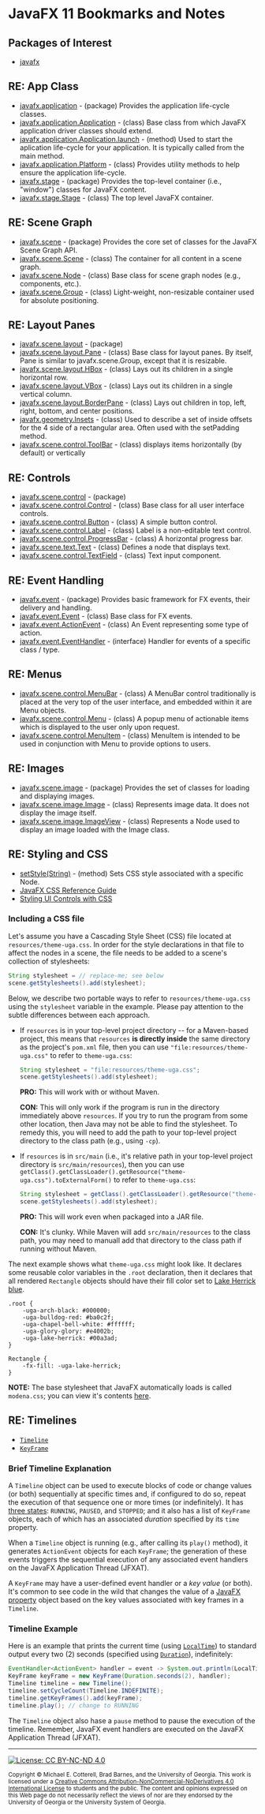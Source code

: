 # JavaFX 11 Bookmarks and Notes

## Packages of Interest

   * [javafx](https://openjfx.io/javadoc/11/)
   
## RE: App Class

   * [javafx.application](https://openjfx.io/javadoc/11/javafx.graphics/javafx/application/package-summary.html) - (package) Provides the application life-cycle classes.
   * [javafx.application.Application](https://openjfx.io/javadoc/11/javafx.graphics/javafx/application/Application.html) - (class) Base class from which JavaFX 
     application driver classes should extend.
   * [javafx.application.Application.launch](https://openjfx.io/javadoc/11/javafx.graphics/javafx/application/Application.html#launch(java.lang.Class,java.lang.String...)) - 
     (method) Used to start the aplication life-cycle for your application. It is typically called from the main method.
   * [javafx.application.Platform](https://openjfx.io/javadoc/11/javafx.graphics/javafx/application/Platform.html) - (class) Provides utility 
     methods to help ensure the application life-cycle.
   * [javafx.stage](https://openjfx.io/javadoc/11/javafx.graphics/javafx/stage/package-summary.html) - (package) Provides the top-level container 
     (i.e., "window") classes for JavaFX content.
   * [javafx.stage.Stage](https://openjfx.io/javadoc/11/javafx.graphics/javafx/stage/Stage.html) - (class) The top level JavaFX container. 
   
## RE: Scene Graph
   
   * [javafx.scene](https://openjfx.io/javadoc/11/javafx.graphics/javafx/scene/package-summary.html) - (package) Provides 
     the core set of classes for the JavaFX Scene Graph API.
   * [javafx.scene.Scene](https://openjfx.io/javadoc/11/javafx.graphics/javafx/scene/Scene.html) - (class) The container for all content in a scene graph.
   * [javafx.scene.Node](https://openjfx.io/javadoc/11/javafx.graphics/javafx/scene/Node.html) - (class) Base class for scene graph nodes (e.g., components, etc.).
   * [javafx.scene.Group](https://openjfx.io/javadoc/11/javafx.graphics/javafx/scene/Group.html) - (class) Light-weight, non-resizable container used for absolute positioning.
   
## RE: Layout Panes

   * [javafx.scene.layout](https://openjfx.io/javadoc/11/javafx.graphics/javafx/scene/layout/package-summary.html) - (package)
   * [javafx.scene.layout.Pane](https://openjfx.io/javadoc/11/javafx.graphics/javafx/scene/layout/Pane.html) - (class) Base class for layout panes. 
     By itself, Pane is similar to javafx.scene.Group, except that it is resizable.
   * [javafx.scene.layout.HBox](https://openjfx.io/javadoc/11/javafx.graphics/javafx/scene/layout/HBox.html) - (class) Lays out its children in a single horizontal row.
   * [javafx.scene.layout.VBox](https://openjfx.io/javadoc/11/javafx.graphics/javafx/scene/layout/VBox.html) - (class) Lays out its children in a single vertical column.
   * [javafx.scene.layout.BorderPane](https://openjfx.io/javadoc/11/javafx.graphics/javafx/scene/layout/BorderPane.html) - (class) Lays out children in top, left, 
     right, bottom, and center positions.
   * [javafx.geometry.Insets](https://openjfx.io/javadoc/11/javafx.graphics/javafx/geometry/Insets.html) - (class) Used to describe a set of inside offsets 
     for the 4 side of a rectangular area. Often used with the setPadding method.
   * [javafx.scene.control.ToolBar](https://openjfx.io/javadoc/11/javafx.controls/javafx/scene/control/ToolBar.html) - (class) displays items horizontally (by default) or vertically
   
## RE: Controls

   * [javafx.scene.control](https://openjfx.io/javadoc/11/javafx.controls/javafx/scene/control/package-summary.html) - (package)
   * [javafx.scene.control.Control](https://openjfx.io/javadoc/11/javafx.controls/javafx/scene/control/Control.html) - (class) Base class for all user interface controls.
   * [javafx.scene.control.Button](https://openjfx.io/javadoc/11/javafx.controls/javafx/scene/control/Button.html) - (class) A simple button control.
   * [javafx.scene.control.Label](https://openjfx.io/javadoc/11/javafx.controls/javafx/scene/control/Label.html) - (class) Label is a non-editable text control.
   * [javafx.scene.control.ProgressBar](https://openjfx.io/javadoc/11/javafx.controls/javafx/scene/control/ProgressBar.html) - (class) A horizontal progress bar. 
   * [javafx.scene.text.Text](https://openjfx.io/javadoc/11/javafx.graphics/javafx/scene/text/Text.html) - (class) Defines a node that displays text.
   * [javafx.scene.control.TextField](https://openjfx.io/javadoc/11/javafx.controls/javafx/scene/control/TextField.html) - (class) Text input component.
   
## RE: Event Handling

   * [javafx.event](https://openjfx.io/javadoc/11/javafx.base/javafx/event/package-summary.html) - (package) Provides basic framework for FX events, their delivery and handling.
   * [javafx.event.Event](https://openjfx.io/javadoc/11/javafx.base/javafx/event/Event.html) - (class) Base class for FX events.
   * [javafx.event.ActionEvent](https://openjfx.io/javadoc/11/javafx.base/javafx/event/ActionEvent.html) - (class) An Event representing some type of action.
   * [javafx.event.EventHandler<T extends Event>](https://openjfx.io/javadoc/11/javafx.base/javafx/event/EventHandler.html) - (interface) Handler 
     for events of a specific class / type.
  
## RE: Menus

   * [javafx.scene.control.MenuBar](https://openjfx.io/javadoc/11/javafx.controls/javafx/scene/control/MenuBar.html) - (class) A MenuBar control 
     traditionally is placed at the very top of the user interface, and embedded within it are Menu objects.
   * [javafx.scene.control.Menu](https://openjfx.io/javadoc/11/javafx.controls/javafx/scene/control/Menu.html) - (class) A popup menu of actionable 
     items which is displayed to the user only upon request.
   * [javafx.scene.control.MenuItem](https://openjfx.io/javadoc/11/javafx.controls/javafx/scene/control/MenuItem.html) - (class) MenuItem 
     is intended to be used in conjunction with Menu to provide options to users.

## RE: Images

   * [javafx.scene.image](https://openjfx.io/javadoc/11/javafx.graphics/javafx/scene/image/package-summary.html) - (package) Provides the 
     set of classes for loading and displaying images.
   * [javafx.scene.image.Image](https://openjfx.io/javadoc/11/javafx.graphics/javafx/scene/image/Image.html) - (class) Represents image 
     data. It does not display the image itself.
   * [javafx.scene.image.ImageView](https://openjfx.io/javadoc/11/javafx.graphics/javafx/scene/image/ImageView.html) - (class) Represents 
     a Node used to display an image loaded with the Image class.

## RE: Styling and CSS
   
   * [setStyle(String)](https://openjfx.io/javadoc/11/javafx.graphics/javafx/scene/Node.html#setStyle(java.lang.String)) - (method) Sets 
     CSS style associated with a specific Node.
   * [JavaFX CSS Reference Guide](https://openjfx.io/javadoc/11/javafx.graphics/javafx/scene/doc-files/cssref.html)
   * [Styling UI Controls with CSS](https://docs.oracle.com/javase/8/javafx/user-interface-tutorial/apply-css.htm)
   
### Including a CSS file

Let's assume you have a Cascading Style Sheet (CSS) file located at `resources/theme-uga.css`. In order for 
the style declarations in that file to affect the nodes in a scene, the file needs to be added to a scene's 
collection of stylesheets:

```java
String stylesheet = // replace-me; see below
scene.getStylesheets().add(stylesheet);
```

Below, we describe two portable ways to refer to `resources/theme-uga.css` using the `stylesheet` variable 
in the example. Please pay attention to the subtle differences between each approach.

* If `resources` is in your top-level project directory -- for a Maven-based project, this means that 
  `resources` **is directly inside** the same directory as the project's `pom.xml` file, then you can 
  use `"file:resources/theme-uga.css"` to refer to `theme-uga.css`:
  
  ```java
  String stylesheet = "file:resources/theme-uga.css";
  scene.getStylesheets().add(stylesheet);
  ```
  
  **PRO:** This will work with or without Maven.
  
  **CON:** This will only work if the program is run in the directory immediately above 
  `resources`. If you try to run the program from some other location, then Java may not be 
  able to find the stylesheet. To remedy this, you will need to add the path to your top-level
  project directory to the class path (e.g., using `-cp`). 
  
* If `resources` is in `src/main` (i.e., it's relative path in your top-level project directory
  is `src/main/resources`), then you can use 
  `getClass().getClassLoader().getResource("theme-uga.css").toExternalForm()` to refer 
  to `theme-uga.css`:
  
  ```java
  String stylesheet = getClass().getClassLoader().getResource("theme-uga.css").toExternalForm();
  scene.getStylesheets().add(stylesheet);
  ```
  
  **PRO:** This will work even when packaged into a JAR file.
  
  **CON:** It's clunky. While Maven will add `src/main/resources` to the class path, you may need
  to manuall add that directory to the class path if running without Maven.
 

The next example shows what `theme-uga.css` might look like. It declares some reusable color variables in the `.root`
declaration, then it declares that all rendered `Rectangle` objects should have their fill color set to 
[Lake Herrick blue](https://brand.uga.edu/visual-style/#color).

```
.root {
    -uga-arch-black: #000000;
    -uga-bulldog-red: #ba0c2f;
    -uga-chapel-bell-white: #ffffff;
    -uga-glory-glory: #e4002b;
    -uga-lake-herrick: #00a3ad;
}

Rectangle {
    -fx-fill: -uga-lake-herrick;
}
```

**NOTE:** The base stylesheet that JavaFX automatically loads is called `modena.css`;
you can view it's contents 
[here](https://github.com/openjdk/jfx/blob/22d4343fe8563c2931910b98e8f18c6fd4a48f05/modules/javafx.controls/src/main/resources/com/sun/javafx/scene/control/skin/modena/modena.css).

## RE: Timelines

   * [`Timeline`](https://openjfx.io/javadoc/11/javafx.graphics/javafx/animation/Timeline.html) 
   * [`KeyFrame`](https://openjfx.io/javadoc/11/javafx.graphics/javafx/animation/KeyFrame.html) 

### Brief Timeline Explanation

A `Timeline` object can be used to execute blocks of code or change values (or both) sequentially at specific times and, 
if configured to do so, repeat the execution of that sequence one or more times (or indefinitely). 
It has [three states](https://openjfx.io/javadoc/11/javafx.graphics/javafx/animation/Animation.Status.html):
`RUNNING`, `PAUSED`, and `STOPPED`; and it also has a list of `KeyFrame` objects, each of which has
an associated *duration* specified by its `time` property. 

When a `Timeline` object is running (e.g., after calling its `play()` method), it generates
`ActionEvent` objects for each `KeyFrame`; the generation of these events triggers the sequential 
execution of any associated event handlers on the JavaFX Application Thread (JFXAT).

A `KeyFrame` may have a user-defined event handler or a *key value* (or both). 
It's common to see code in the wild that changes the value of a 
[JavaFX property](https://openjfx.io/javadoc/11/javafx.base/javafx/beans/property/package-summary.html)
object based on the key values associated with key frames in a `Timeline`.

### Timeline Example

Here is an example that prints the current time (using 
[`LocalTime`](https://docs.oracle.com/en/java/javase/11/docs/api/java.base/java/time/LocalTime.html)) to 
standard output every two (2) seconds (specified using
[`Duration`](https://docs.oracle.com/en/java/javase/11/docs/api/java.base/java/time/Duration.html)), 
indefinitely:

```java
EventHandler<ActionEvent> handler = event -> System.out.println(LocalTime.now());
KeyFrame keyFrame = new KeyFrame(Duration.seconds(2), handler);
Timeline timeline = new Timeline();
timeline.setCycleCount(Timeline.INDEFINITE);
timeline.getKeyFrames().add(keyFrame);
timeline.play(); // change to RUNNING
```
The `Timeline` object also hase a `pause` method to pause the execution of the timeline.
Remember, JavaFX event handlers are executed on the JavaFX Application Thread (JFXAT).
   
<hr/>

[![License: CC BY-NC-ND 4.0](https://img.shields.io/badge/License-CC%20BY--NC--ND%204.0-lightgrey.svg)](http://creativecommons.org/licenses/by-nc-nd/4.0/)

<small>
Copyright &copy; Michael E. Cotterell, Brad Barnes, and the University of Georgia.
This work is licensed under a <a rel="license" href="http://creativecommons.org/licenses/by-nc-nd/4.0/">Creative Commons Attribution-NonCommercial-NoDerivatives 4.0 International License</a> to students and the public.
The content and opinions expressed on this Web page do not necessarily reflect the views of nor are they endorsed by the University of Georgia or the University System of Georgia.
</small>
